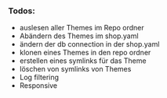 ### Todos: 
- auslesen aller Themes im Repo ordner
- Abändern des Themes im shop.yaml
- ändern der db connection in der shop.yaml
- klonen eines Themes in den repo ordner
- erstellen eines symlinks für das Theme
- löschen von symlinks von Themes
- Log filtering
- Responsive
